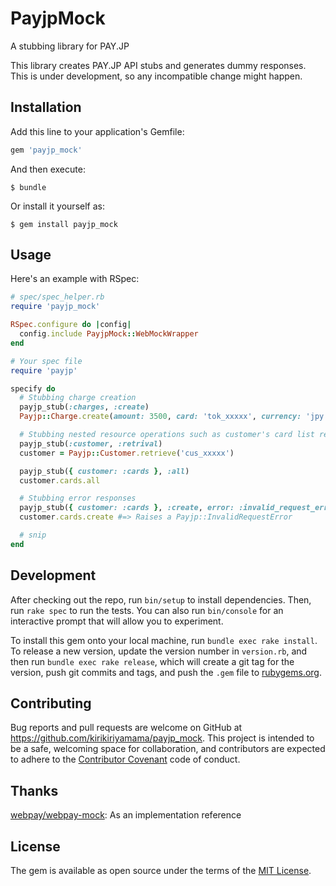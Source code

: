 # PayjpMock

A stubbing library for PAY.JP

This library creates PAY.JP API stubs and generates dummy responses. This is under development, so any incompatible change might happen.

## Installation

Add this line to your application's Gemfile:

```ruby
gem 'payjp_mock'
```

And then execute:

    $ bundle

Or install it yourself as:

    $ gem install payjp_mock

## Usage

Here's an example with RSpec:

```ruby
# spec/spec_helper.rb
require 'payjp_mock'

RSpec.configure do |config|
  config.include PayjpMock::WebMockWrapper
end

# Your spec file
require 'payjp'

specify do
  # Stubbing charge creation
  payjp_stub(:charges, :create)
  Payjp::Charge.create(amount: 3500, card: 'tok_xxxxx', currency: 'jpy')

  # Stubbing nested resource operations such as customer's card list retrival
  payjp_stub(:customer, :retrival)
  customer = Payjp::Customer.retrieve('cus_xxxxx')

  payjp_stub({ customer: :cards }, :all)
  customer.cards.all

  # Stubbing error responses
  payjp_stub({ customer: :cards }, :create, error: :invalid_request_error)
  customer.cards.create #=> Raises a Payjp::InvalidRequestError

  # snip
end
```

## Development

After checking out the repo, run `bin/setup` to install dependencies. Then, run `rake spec` to run the tests. You can also run `bin/console` for an interactive prompt that will allow you to experiment.

To install this gem onto your local machine, run `bundle exec rake install`. To release a new version, update the version number in `version.rb`, and then run `bundle exec rake release`, which will create a git tag for the version, push git commits and tags, and push the `.gem` file to [rubygems.org](https://rubygems.org).

## Contributing

Bug reports and pull requests are welcome on GitHub at https://github.com/kirikiriyamama/payjp_mock. This project is intended to be a safe, welcoming space for collaboration, and contributors are expected to adhere to the [Contributor Covenant](http://contributor-covenant.org) code of conduct.

## Thanks

[webpay/webpay-mock](https://github.com/webpay/webpay-mock): As an implementation reference

## License

The gem is available as open source under the terms of the [MIT License](http://opensource.org/licenses/MIT).

